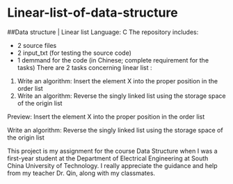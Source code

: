 # Linear-list-of-data-structure
##Data structure | Linear list
Language: C
The repository includes:
* 2 source files
* 2 input_txt (for testing the source code)
* 1 demmand for the code (in Chinese; complete requirement for the tasks)
There are 2 tasks concerning linear list :
1. Write an algorithm: Insert the element X into the proper position in the order list
2. Write an algorithm: Reverse the singly linked list using the storage space of the origin list


Preview:
Insert the element X into the proper position in the order list

Write an algorithm: Reverse the singly linked list using the storage space of the origin list

This project is my assignment for the course Data Structure when I was a first-year student at the Department of Electrical Engineering 
at South China University of Technology. I really appreciate the guidance and help from my teacher Dr. Qin, along with my classmates.
